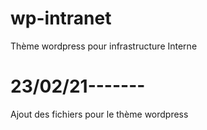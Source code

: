 # wp-intranet
Thème wordpress pour infrastructure Interne
# 23/02/21-------
Ajout des fichiers pour le thème wordpress
